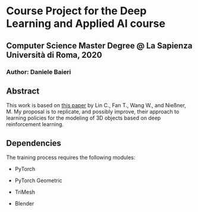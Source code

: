 # Course Project for the Deep Learning and Applied AI course 

## Computer Science Master Degree @ La Sapienza Università di Roma, 2020

### Author: Daniele Baieri

## Abstract

This work is based on [this paper](https://arxiv.org/abs/2003.12397) by Lin C., Fan T., Wang W., and Nießner, M. My proposal is to replicate, and possibly improve, their approach to learning policies for the modeling of 3D objects based on deep reinforcement learning. 

## Dependencies

The training process requires the following modules:

* PyTorch

* PyTorch Geometric

* TriMesh

* Blender
